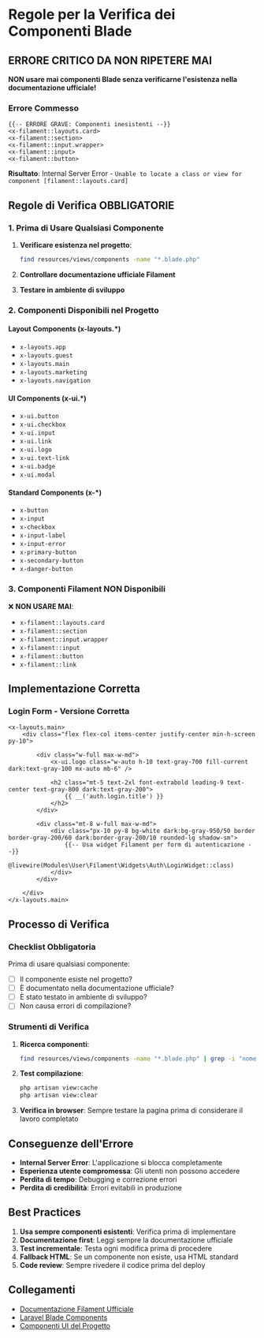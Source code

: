 # Regole per la Verifica dei Componenti Blade

## ERRORE CRITICO DA NON RIPETERE MAI

**NON usare mai componenti Blade senza verificarne l'esistenza nella documentazione ufficiale!**

### Errore Commesso

```blade
{{-- ERRORE GRAVE: Componenti inesistenti --}}
<x-filament::layouts.card>
<x-filament::section>
<x-filament::input.wrapper>
<x-filament::input>
<x-filament::button>
```

**Risultato**: Internal Server Error - `Unable to locate a class or view for component [filament::layouts.card]`

## Regole di Verifica OBBLIGATORIE

### 1. Prima di Usare Qualsiasi Componente

1. **Verificare esistenza nel progetto**:
   ```bash
   find resources/views/components -name "*.blade.php"
   ```

2. **Controllare documentazione ufficiale Filament**

3. **Testare in ambiente di sviluppo**

### 2. Componenti Disponibili nel Progetto

#### Layout Components (x-layouts.*)
- `x-layouts.app`
- `x-layouts.guest` 
- `x-layouts.main`
- `x-layouts.marketing`
- `x-layouts.navigation`

#### UI Components (x-ui.*)
- `x-ui.button`
- `x-ui.checkbox`
- `x-ui.input`
- `x-ui.link`
- `x-ui.logo`
- `x-ui.text-link`
- `x-ui.badge`
- `x-ui.modal`

#### Standard Components (x-*)
- `x-button`
- `x-input`
- `x-checkbox`
- `x-input-label`
- `x-input-error`
- `x-primary-button`
- `x-secondary-button`
- `x-danger-button`

### 3. Componenti Filament NON Disponibili

❌ **NON USARE MAI**:
- `x-filament::layouts.card`
- `x-filament::section`
- `x-filament::input.wrapper`
- `x-filament::input`
- `x-filament::button`
- `x-filament::link`

## Implementazione Corretta

### Login Form - Versione Corretta

```blade
<x-layouts.main>
    <div class="flex flex-col items-center justify-center min-h-screen py-10">
        
        <div class="w-full max-w-md">
            <x-ui.logo class="w-auto h-10 text-gray-700 fill-current dark:text-gray-100 mx-auto mb-6" />

            <h2 class="mt-5 text-2xl font-extrabold leading-9 text-center text-gray-800 dark:text-gray-200">
                {{ __('auth.login.title') }}
            </h2>
        </div>

        <div class="mt-8 w-full max-w-md">
            <div class="px-10 py-8 bg-white dark:bg-gray-950/50 border border-gray-200/60 dark:border-gray-200/10 rounded-lg shadow-sm">
                {{-- Usa widget Filament per form di autenticazione --}}
                @livewire(Modules\User\Filament\Widgets\Auth\LoginWidget::class)
            </div>
        </div>

    </div>
</x-layouts.main>
```

## Processo di Verifica

### Checklist Obbligatoria

Prima di usare qualsiasi componente:

- [ ] Il componente esiste nel progetto?
- [ ] È documentato nella documentazione ufficiale?
- [ ] È stato testato in ambiente di sviluppo?
- [ ] Non causa errori di compilazione?

### Strumenti di Verifica

1. **Ricerca componenti**:
   ```bash
   find resources/views/components -name "*.blade.php" | grep -i "nome_componente"
   ```

2. **Test compilazione**:
   ```bash
   php artisan view:cache
   php artisan view:clear
   ```

3. **Verifica in browser**: Sempre testare la pagina prima di considerare il lavoro completato

## Conseguenze dell'Errore

- **Internal Server Error**: L'applicazione si blocca completamente
- **Esperienza utente compromessa**: Gli utenti non possono accedere
- **Perdita di tempo**: Debugging e correzione errori
- **Perdita di credibilità**: Errori evitabili in produzione

## Best Practices

1. **Usa sempre componenti esistenti**: Verifica prima di implementare
2. **Documentazione first**: Leggi sempre la documentazione ufficiale
3. **Test incrementale**: Testa ogni modifica prima di procedere
4. **Fallback HTML**: Se un componente non esiste, usa HTML standard
5. **Code review**: Sempre rivedere il codice prima del deploy

## Collegamenti

- [Documentazione Filament Ufficiale](https://filamentphp.com/docs)
- [Laravel Blade Components](https://laravel.com/docs/blade#components)
- [Componenti UI del Progetto](../../../Themes/Sixteen/resources/views/components/ui/)
